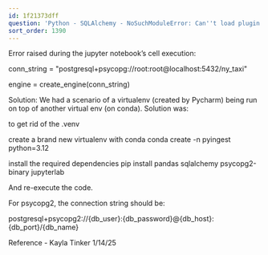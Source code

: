 ```yaml
---
id: 1f21373dff
question: 'Python - SQLAlchemy - NoSuchModuleError: Can''t load plugin: sqlalchemy.dialects:postgresql.psycopg'
sort_order: 1390
---
```


Error raised during the jupyter notebook’s cell execution:

conn_string = "postgresql+psycopg://root:root@localhost:5432/ny_taxi"

engine = create_engine(conn_string)

Solution: We had a scenario of a virtualenv (created by Pycharm) being run on top of another virtual env (on conda). Solution was:

to get rid of the .venv

create a brand new virtualenv with conda conda create -n pyingest python=3.12

install the required dependencies pip install pandas sqlalchemy psycopg2-binary jupyterlab

And re-execute the code.

For psycopg2, the connection string should be:

postgresql+psycopg2://{db_user}:{db_password}@{db_host}:{db_port}/{db_name}

Reference - Kayla Tinker 1/14/25

